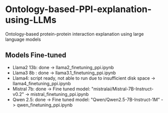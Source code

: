 # Ontology-based-PPI-explanation-using-LLMs
Ontology-based protein-protein interaction explanation using large language models


## Models Fine-tuned

- Llama2 13b: done -> llama2_finetuning_ppi.ipynb
- Llama3 8b : done -> llama3.1_finetuning_ppi.ipynb
- Llama4: script ready, not able to run due to insufficient disk space -> llama4_finetuning_ppi.ipynb
- Mistral 7b: done -> Fine tuned model: "mistralai/Mistral-7B-Instruct-v0.2" -> mistral_finetuning_ppi.ipynb
- Qwen 2.5: done -> Fine tuned model: "Qwen/Qwen2.5-7B-Instruct-1M" -> qwen_finetuning_ppi.ipynb
